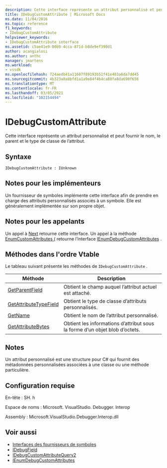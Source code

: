 ```yaml
---
description: Cette interface représente un attribut personnalisé et peut fournir le nom, le parent et le type de classe de l’attribut.
title: IDebugCustomAttribute | Microsoft Docs
ms.date: 11/04/2016
ms.topic: reference
f1_keywords:
- IDebugCustomAttribute
helpviewer_keywords:
- IDebugCustomAttribute interface
ms.assetid: c5ae41e9-00b9-4cca-871d-b8de9ef390d1
author: acangialosi
ms.author: anthc
manager: jmartens
ms.workload:
- vssdk
ms.openlocfilehash: 724aedb41a11607f89193b51f41e403a6da7dd45
ms.sourcegitcommit: 4b323a8a8bfd1a1a9e84f4b4ca88fa8da690f656
ms.translationtype: MT
ms.contentlocale: fr-FR
ms.lasthandoff: 03/05/2021
ms.locfileid: "102154494"
---
```

# <a name="idebugcustomattribute"></a>IDebugCustomAttribute
Cette interface représente un attribut personnalisé et peut fournir le nom, le parent et le type de classe de l’attribut.

## <a name="syntax"></a>Syntaxe

```
IDebugCustomAttribute : IUnknown
```

## <a name="notes-for-implementers"></a>Notes pour les implémenteurs
 Un fournisseur de symboles implémente cette interface afin de prendre en charge des attributs personnalisés associés à un symbole. Elle est généralement implémentée sur son propre objet.

## <a name="notes-for-callers"></a>Notes pour les appelants
 Un appel à [Next](../../../extensibility/debugger/reference/ienumdebugcustomattributes-next.md) retourne cette interface. Un appel à la méthode [EnumCustomAttributes (](../../../extensibility/debugger/reference/idebugcustomattributequery2-enumcustomattributes.md) retourne l’interface [IEnumDebugCustomAttributes](../../../extensibility/debugger/reference/ienumdebugcustomattributes.md) .

## <a name="methods-in-vtable-order"></a>Méthodes dans l'ordre Vtable
 Le tableau suivant présente les méthodes de `IDebugCustomAttribute` .

|Méthode|Description|
|------------|-----------------|
|[GetParentField](../../../extensibility/debugger/reference/idebugcustomattribute-getparentfield.md)|Obtient le champ auquel l’attribut actuel est attaché.|
|[GetAttributeTypeField](../../../extensibility/debugger/reference/idebugcustomattribute-getattributetypefield.md)|Obtient le type de classe d’attributs personnalisés.|
|[GetName](../../../extensibility/debugger/reference/idebugcustomattribute-getname.md)|Obtient le nom de l’attribut personnalisé.|
|[GetAttributeBytes](../../../extensibility/debugger/reference/idebugcustomattribute-getattributebytes.md)|Obtient les informations d’attribut sous la forme d’un objet blob d’octets.|

## <a name="remarks"></a>Notes
 Un attribut personnalisé est une structure pour C# qui fournit des métadonnées personnalisées associées à une classe ou une méthode particulière.

## <a name="requirements"></a>Configuration requise
 En-tête : SH. h

 Espace de noms : Microsoft. VisualStudio. Debugger. Interop

 Assembly : Microsoft.VisualStudio.Debugger.Interop.dll

## <a name="see-also"></a>Voir aussi
- [Interfaces des fournisseurs de symboles](../../../extensibility/debugger/reference/symbol-provider-interfaces.md)
- [IDebugField](../../../extensibility/debugger/reference/idebugfield.md)
- [IDebugCustomAttributeQuery2](../../../extensibility/debugger/reference/idebugcustomattributequery2.md)
- [IEnumDebugCustomAttributes](../../../extensibility/debugger/reference/ienumdebugcustomattributes.md)
